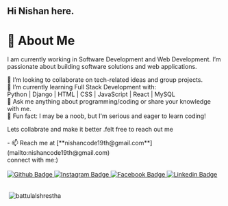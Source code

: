 ## Hi  Nishan here.
# 👋 About Me </br>

I am currently working in Software Development and Web Development. I’m passionate about building software solutions and web applications.</br>

🔭 I’m looking to collaborate on tech-related ideas and group projects.</br>
🌱 I’m currently learning Full Stack Development with: </br>
Python | Django | HTML | CSS | JavaScript | React | MySQL </br>
💬 Ask me anything about programming/coding or share your knowledge with me. </br>
🎯 Fun fact: I may be a noob, but I'm serious and eager to learn coding! </br>
<p> Lets collabrate and make it better .felt free to reach out me</p>
- 📫 Reach me at [**nishancode19th@gmail.com**](mailto:nishancode19th@gmail.com)


<br>
connect with me:) 
</br>
<br>
<div id="badges">
  <a href="https://github.com/battulalshrestha">
    <img src="https://img.shields.io/badge/Github-white?style=for-the-badge&logo=Github&logoColor=black" alt="Github Badge"/>
  </a>
   <a href="https://www.instagram.com/nish.an977">
    <img src="https://img.shields.io/badge/Instagram-purple?style=for-the-badge&logo=instagram&logoColor=white" alt="Instagram Badge"/>
  </a>
   <a href="https://www.facebook.com/nishan.shrestha.9803150">
    <img src="https://img.shields.io/badge/Facebook-blue?style=for-the-badge&logo=facebook&logoColor=white" alt="Facebook Badge"/>
  </a>
   <a href="https://www.linkedin.com/in/nishan-shrestha-5a0693233">
    <img src="https://img.shields.io/badge/Linkedin-blue?style=for-the-badge&logo=linkedin&logoColor=white" alt="Linkedin Badge"/>
  </a>
</div>
<br>
<p>&nbsp;<img align="center" src="https://github-readme-stats.vercel.app/api?username=battulalshrestha&show_icons=true&locale=en" alt="battulalshrestha" /></p>

